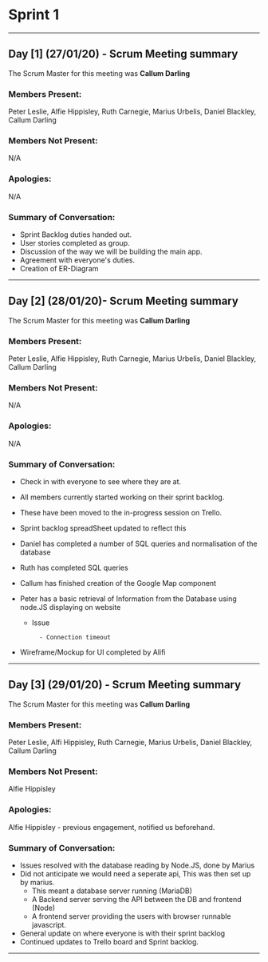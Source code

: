 # Sprint 1

---

## Day [1] (27/01/20) - Scrum Meeting summary
The Scrum Master for this meeting was **Callum Darling**

### Members Present:
Peter Leslie, Alfie Hippisley, Ruth Carnegie, Marius Urbelis, Daniel Blackley, Callum Darling

### Members Not Present:
N/A

### Apologies:
N/A

### Summary of Conversation:
- Sprint Backlog duties handed out. 
- User stories completed as group. 
- Discussion of the way we will be building the main app. 
- Agreement with everyone's duties. 
- Creation of ER-Diagram

---

## Day [2] (28/01/20)- Scrum Meeting summary
The Scrum Master for this meeting was **Callum Darling**

### Members Present:
Peter Leslie, Alfie Hippisley, Ruth Carnegie, Marius Urbelis, Daniel Blackley, Callum Darling

### Members Not Present:
N/A

### Apologies:
N/A

### Summary of Conversation:
- Check in with everyone to see where they are at. 
- All members currently started working on their sprint backlog. 
- These have been moved to the in-progress session on Trello. 
- Sprint backlog spreadSheet updated to reflect this
- Daniel has completed a number of SQL queries and normalisation of the database
- Ruth has completed SQL queries
- Callum has finished creation of the Google Map component
- Peter has a basic retrieval of Information from the Database using node.JS displaying on website 
    
    - Issue
    
            - Connection timeout
            
- Wireframe/Mockup for UI completed by Alifi


---


## Day [3] (29/01/20) - Scrum Meeting summary
The Scrum Master for this meeting was **Callum Darling**

### Members Present:
Peter Leslie, Alfi Hippisley, Ruth Carnegie, Marius Urbelis, Daniel Blackley, Callum Darling

### Members Not Present:
Alfie Hippisley

### Apologies:
Alfie Hippisley - previous engagement, notified us beforehand.

### Summary of Conversation:
- Issues resolved with the database reading by Node.JS, done by Marius
- Did not anticipate we would need a seperate api, This was then set up by marius.
    - This meant a database server running (MariaDB)
    - A Backend server serving the API between the DB and frontend (Node)
    - A frontend server providing the users with browser runnable javascript.
- General update on where everyone is with their sprint backlog
- Continued updates to Trello board and Sprint backlog.


---

